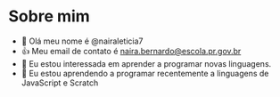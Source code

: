 # Sobre mim
- 👋 Olá meu nome é @nairaleticia7
- 👍 Meu email de contato é naira.bernardo@escola.pr.gov.br
- 👀 Eu estou interessada em aprender a programar novas linguagens.
- 🌱 Eu estou aprendendo a programar recentemente a linguagens de JavaScript e Scratch


<!---
nairaleticia7/nairaleticia7 is a ✨ special ✨ repository because its `README.md` (this file) appears on your GitHub profile.
You can click the Preview link to take a look at your changes.
--->
